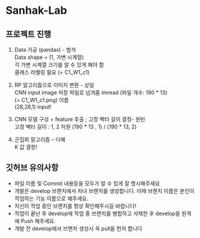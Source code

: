 # Sanhak-Lab

## 프로젝트 진행
1. Data 가공 (pandas) - 범석  
  Data shape = (1, 가변 시계열)  
  각 가변 시계열 크기를 알 수 있게 해야 함  
  클래스 라벨링 필요 (= C1_W1_c1)  

2. RP 알고리즘으로 이미지 변환 - 상일  
  CNN input image 저장 파일로 넘겨줌 imread (파일 개수: 190 * 13)  
  (= C1_W1_c1.png) 이름  
  (28,28,1) input!  

3. CNN 모델 구성 + feature 추출 ; 고정 벡터 길이 결정- 원빈  
  고정 벡터 길이 : 1, 2 차원 (190 * 13 , 1) / (190 * 13, 2)  

4. 군집화 알고리즘 – 다혜  
  K 값 결정!  


## 깃허브 유의사항

- 파일 이름 및 Commit 내용등을 모두가 알 수 있게 잘 명시해주세요
- 개발은 develop 브랜치에서 자녀 브랜치를 생성합니다. 이때 브랜치 이름은 본인이 작업하는 기능 이름으로 해주세요.
- 자신이 작업 중인 브랜치를 항상 확인해주시길 바랍니다!
- 작업이 끝난 후 develop에 작업 중 브랜치를 병합하고 삭제한 후 develop을 원격에 Push 해주세요.
- 개발 전 develop에서 브랜치 생성시 꼭 pull을 먼저 합니다
